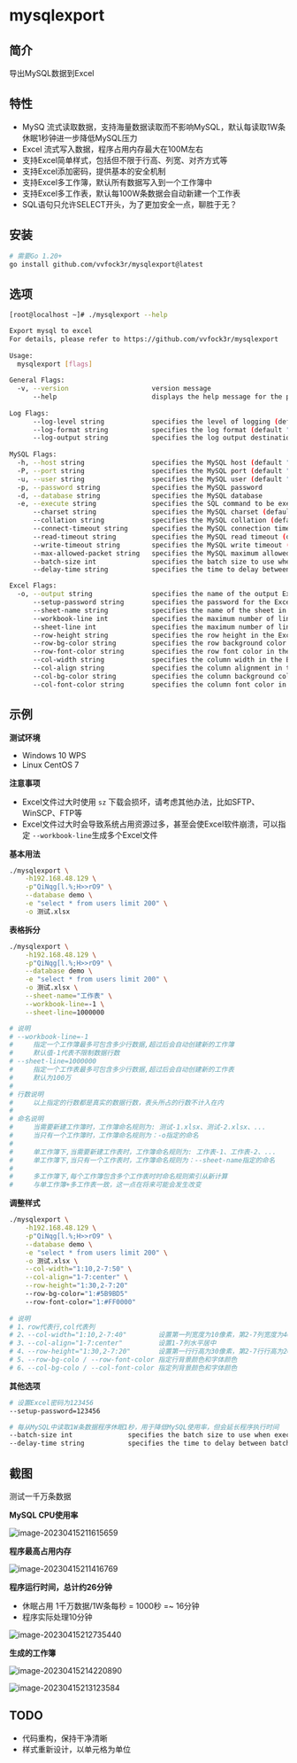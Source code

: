 # mysqlexport

## 简介

导出MySQL数据到Excel

## 特性

* MySQ 流式读取数据，支持海量数据读取而不影响MySQL，默认每读取1W条休眠1秒钟进一步降低MySQL压力
* Excel 流式写入数据，程序占用内存最大在100M左右
* 支持Excel简单样式，包括但不限于行高、列宽、对齐方式等
* 支持Excel添加密码，提供基本的安全机制
* 支持Excel多工作簿，默认所有数据写入到一个工作簿中
* 支持Excel多工作表，默认每100W条数据会自动新建一个工作表
* SQL语句只允许SELECT开头，为了更加安全一点，聊胜于无？

## 安装

```bash
# 需要Go 1.20+
go install github.com/vvfock3r/mysqlexport@latest
```

## 选项

```bash
[root@localhost ~]# ./mysqlexport --help

Export mysql to excel                                                                                          
For details, please refer to https://github.com/vvfock3r/mysqlexport                                           
                                                                                                               
Usage:                                                                                                         
  mysqlexport [flags]                                                                                          
                                                                                                               
General Flags:                                                                                                 
  -v, --version                     version message                                                            
      --help                        displays the help message for the program                                  
                                                                                                               
Log Flags:                                                                                                     
      --log-level string            specifies the level of logging (default "info")                            
      --log-format string           specifies the log format (default "console")                               
      --log-output string           specifies the log output destination (default "stdout")                    
                                                                                                               
MySQL Flags:                                                                                                   
  -h, --host string                 specifies the MySQL host (default "127.0.0.1")                             
  -P, --port string                 specifies the MySQL port (default "3306")                                  
  -u, --user string                 specifies the MySQL user (default "root")                                  
  -p, --password string             specifies the MySQL password                                               
  -d, --database string             specifies the MySQL database                                               
  -e, --execute string              specifies the SQL command to be executed                                   
      --charset string              specifies the MySQL charset (default "utf8mb4")                            
      --collation string            specifies the MySQL collation (default "utf8mb4_general_ci")
      --connect-timeout string      specifies the MySQL connection timeout (default "5s")
      --read-timeout string         specifies the MySQL read timeout (default "30s")
      --write-timeout string        specifies the MySQL write timeout (default "30s")
      --max-allowed-packet string   specifies the MySQL maximum allowed packet (default "16MB")
      --batch-size int              specifies the batch size to use when executing SQL commands (default 10000)
      --delay-time string           specifies the time to delay between batches when executing SQL (default "1s")

Excel Flags:
  -o, --output string               specifies the name of the output Excel file
      --setup-password string       specifies the password for the Excel file
      --sheet-name string           specifies the name of the sheet in the Excel file
      --workbook-line int           specifies the maximum number of lines all sheet in the Excel file (default -1)
      --sheet-line int              specifies the maximum number of lines per sheet in the Excel file (default 1000000)
      --row-height string           specifies the row height in the Excel file
      --row-bg-color string         specifies the row background color in the Excel file
      --row-font-color string       specifies the row font color in the Excel file
      --col-width string            specifies the column width in the Excel file
      --col-align string            specifies the column alignment in the Excel file
      --col-bg-color string         specifies the column background color in the Excel file
      --col-font-color string       specifies the column font color in the Excel file
```

## 示例

**测试环境**

* Windows 10 WPS
* Linux CentOS 7

**注意事项**

* Excel文件过大时使用 `sz` 下载会损坏，请考虑其他办法，比如SFTP、WinSCP、FTP等
* Excel文件过大时会导致系统占用资源过多，甚至会使Excel软件崩溃，可以指定 `--workbook-line`生成多个Excel文件

**基本用法**

```bash
./mysqlexport \
	-h192.168.48.129 \
	-p"QiNqg[l.%;H>>rO9" \
	--database demo \
	-e "select * from users limit 200" \
	-o 测试.xlsx
```

**表格拆分**

```bash
./mysqlexport \
	-h192.168.48.129 \
	-p"QiNqg[l.%;H>>rO9" \
	--database demo \
	-e "select * from users limit 200" \
	-o 测试.xlsx \
	--sheet-name="工作表" \
	--workbook-line=-1 \
	--sheet-line=1000000

# 说明
# --workbook-line=-1	
#     指定一个工作簿最多可包含多少行数据,超过后会自动创建新的工作簿
#     默认值-1代表不限制数据行数
# --sheet-line=1000000
#     指定一个工作表最多可包含多少行数据,超过后会自动创建新的工作表
#     默认为100万
# 
# 行数说明
#     以上指定的行数都是真实的数据行数，表头所占的行数不计入在内
#
# 命名说明
#     当需要新建工作簿时，工作簿命名规则为: 测试-1.xlsx、测试-2.xlsx、...
#     当只有一个工作簿时，工作簿命名规则为：-o指定的命名
#     
#     单工作簿下,当需要新建工作表时，工作簿命名规则为: 工作表-1、工作表-2、...
#     单工作簿下,当只有一个工作表时，工作簿命名规则为：--sheet-name指定的命名
#
#     多工作簿下,每个工作簿包含多个工作表时时命名规则索引从新计算
#     与单工作簿+多工作表一致，这一点在将来可能会发生改变
```

**调整样式**

```bash
./mysqlexport \
	-h192.168.48.129 \
	-p"QiNqg[l.%;H>>rO9" \
	--database demo \
	-e "select * from users limit 200" \
	-o 测试.xlsx \
	--col-width="1:10,2-7:50" \
	--col-align="1-7:center" \
	--row-height="1:30,2-7:20"
	--row-bg-color="1:#5B9BD5"
	--row-font-color="1:#FF0000"
	
# 说明
# 1、row代表行,col代表列
# 2、--col-width="1:10,2-7:40"        设置第一列宽度为10像素，第2-7列宽度为40像素
# 3、--col-align="1-7:center"         设置1-7列水平居中
# 4、--row-height="1:30,2-7:20"       设置第一行行高为30像素，第2-7行行高为20像素，单元格默认垂直居中，暂不支持自动调整
# 5、--row-bg-colo / --row-font-color 指定行背景颜色和字体颜色
# 6、--col-bg-colo / --col-font-color 指定列背景颜色和字体颜色
```

**其他选项**

```bash
# 设置Excel密码为123456
--setup-password=123456

# 每从MySQL中读取1W条数据程序休眠1秒，用于降低MySQL使用率，但会延长程序执行时间
--batch-size int              specifies the batch size to use when executing SQL commands (default 10000)
--delay-time string           specifies the time to delay between batches when executing SQL (default "1s")
```

## 截图

测试一千万条数据

**MySQL CPU使用率**

![image-20230415211615659](https://tuchuang-1257805459.cos.accelerate.myqcloud.com//image-20230415211615659.png)

**程序最高占用内存**

![image-20230415211416769](https://tuchuang-1257805459.cos.accelerate.myqcloud.com//image-20230415211416769.png)

**程序运行时间，总计约26分钟**

* 休眠占用 1千万数据/1W条每秒 = 1000秒 =~ 16分钟
* 程序实际处理10分钟

![image-20230415212735440](https://tuchuang-1257805459.cos.accelerate.myqcloud.com//image-20230415212735440.png)

**生成的工作簿**

![image-20230415214220890](https://tuchuang-1257805459.cos.accelerate.myqcloud.com//image-20230415214220890.png)

![image-20230415213123584](https://tuchuang-1257805459.cos.accelerate.myqcloud.com//image-20230415213123584.png)

## TODO

* 代码重构，保持干净清晰
* 样式重新设计，以单元格为单位